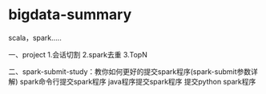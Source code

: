# bigdata-summary
scala，spark.....


一、project
	1.会话切割
	2.spark去重
	3.TopN

二、spark-submit-study：教你如何更好的提交spark程序(spark-submit参数详解)
	spark命令行提交spark程序
	java程序提交spark程序
	提交python spark程序


	
